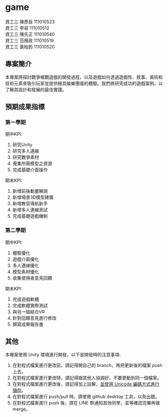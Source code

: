 # game

資工三 陳彥辰 111010523  
資工三 李易 111010512  
資工三 陳先正 111010540  
資工三 范楊政 111010519  
資工三 黃柏鈞 111010520

## 專案簡介

本專案將探討戰爭槍戰遊戲的開發過程，以及遊戲如何透過遊戲性、敘事、美術和技術元素來吸引玩家並提供極具娛樂價值的體驗。我們將研究成功的遊戲案例，以了解其設計和發展的最佳實踐。

## 預期成果指標

### 第一學期

期中KPI:
1. 研究Unity
2. 研究多人連線
3. 研究戰爭素材
4. 蒐集所需模型之資源
5. 完成基礎介面操作

期末KPI:
1. 新增前後動畫解說
2. 新增場景3D模型建置
3. 新增教官導航新手
4. 新增多人連線測試
5. 完成基礎遊戲機制

### 第二學期

期中KPI:
1. 體驗優化
2. 遊戲介面優化
3. 多人連線優化
4. 模型素材優化
5. 收集使用者意見回饋

期末KPI:
1. 完成遊戲軟體
2. 完成軟體實際測試
3. 與另一組結合VR
4. 針對回饋意見進行修改
5. 撰寫成果報告書

## 其他

本專案使用 Unity 環境進行開發，以下是開發時的注意事項:
1. 在對程式檔案進行更改前，請記得開自己的 branch，再把更新後的檔案 push 上去。
2. 在對程式檔案進行更改時，請記得跟其他人協調好，不要更動到同一個檔案。
3. 在對程式檔案進行更改後，請記得加上註解，[並使用 Unicode 編碼方式進行儲存](https://www.youtube.com/watch?v=9HyTL9A08yE)。
4. 在對程式檔案進行 push/pull 時，請使用 github desktop 工具，以免出錯。
5. 在對程式檔案進行 push 後，請在 LINE 群通知其他同學，並等確認完畢再做 merge。
